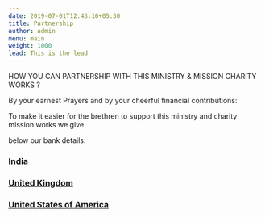```yaml
---
date: 2019-07-01T12:43:16+05:30
title: Partnership
author: admin
menu: main
weight: 1000
lead: This is the lead 
---
```

HOW YOU CAN PARTNERSHIP WITH THIS MINISTRY & MISSION CHARITY WORKS ?

By your earnest Prayers and by your cheerful financial contributions:

To make it easier for the brethren to support this ministry and charity mission works we give

below our bank details:
 
 
<a href="http://www.israelrajappah.com/indiaac"><h3>India</a></h3> 
 
<a href="http://www.israelrajappah.com/ukac"><h3>United Kingdom</h3></a>

<a href="http://www.israelrajappah.com/usaac"><h3>United States of America</h3></a>

